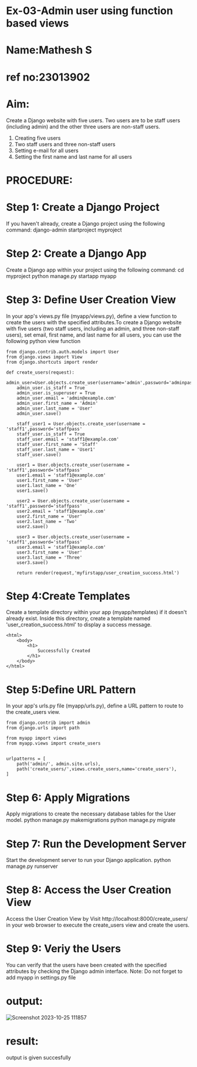 # Ex-03-Admin user using function based views
# Name:Mathesh S
# ref no:23013902

# Aim:
Create a Django website with five users.
Two users are to be staff users (including admin) and the other three 
users are non-staff users.
1. Creating five users
2. Two staff users and three non-staff users
3. Setting e-mail for all users
4. Setting the first name and last name for all users

# PROCEDURE:

# Step 1: Create a Django Project
If you haven't already, create a Django project using the following 
command:
django-admin startproject myproject

# Step 2: Create a Django App
Create a Django app within your project using the following 
command:
cd myproject
python manage.py startapp myapp

# Step 3: Define User Creation View
In your app's views.py file (myapp/views.py), define a view function to create the users with the 
specified attributes.To create a Django website with five users (two staff users, including an admin, 
and three non-staff users), set email, first name, and last name for all users, you can use the following python view function
```
from django.contrib.auth.models import User
from django.views import View
from django.shortcuts import render

def create_users(request):
    admin_user=User.objects.create_user(username='admin',password='adminpass')
    admin_user.is_staff = True
    admin_user.is_superuser = True
    admin_user.email = 'admin@example.com'
    admin_user.first_name = 'Admin'
    admin_user.last_name = 'User'
    admin_user.save()

    staff_user1 = User.objects.create_user(username = 'staff1',password='staffpass'
    staff_user.is_staff = True
    staff_user.email = 'staff1@example.com'
    staff_user.first_name = 'Staff'
    staff_user.last_name = 'User1'
    staff_user.save()

    user1 = User.objects.create_user(username = 'staff1',password='staffpass'
    user1.email = 'staff1@example.com'
    user1.first_name = 'User'
    user1.last_name = 'One'
    user1.save()

    user2 = User.objects.create_user(username = 'staff1',password='staffpass'
    user2.email = 'staff1@example.com'
    user2.first_name = 'User'
    user2.last_name = 'Two'
    user2.save()

    user3 = User.objects.create_user(username = 'staff1',password='staffpass'
    user3.email = 'staff1@example.com'
    user3.first_name = 'User'
    user3.last_name = 'Three'
    user3.save()

    return render(request,'myfirstapp/user_creation_success.html')
```
 # Step 4:Create Templates
Create a template directory within your app (myapp/templates) if it doesn't already exist. Inside this directory, create a template named 'user_creation_success.html' to display a success message.
```
<html>
    <body>
        <h1>
            Successfully Created
        </h1>
    </body>
</html>
```
# Step 5:Define URL Pattern
In your app's urls.py file (myapp/urls.py), define a URL pattern to route to the create_users view.
```
from django.contrib import admin
from django.urls import path

from myapp import views
from myapp.views import create_users


urlpatterns = [
    path('admin/', admin.site.urls),
    path('create_users/',views.create_users,name='create_users'),
]
```
# Step 6: Apply Migrations
Apply migrations to create the necessary database tables for the User model. python manage.py makemigrations python manage.py migrate

# Step 7: Run the Development Server
Start the development server to run your Django application. python manage.py runserver

# Step 8: Access the User Creation View
Access the User Creation View by Visit http://localhost:8000/create_users/ in your web browser to execute the create_users view and create the users.

# Step 9: Veriy the Users
You can verify that the users have been created with the specified attributes by checking the Django admin interface.
Note: Do not forget to add myapp in settings.py file

# output:
![Screenshot 2023-10-25 111857](https://github.com/Yt8md/ODD2023-WT-Ex-02-Admin/assets/144443644/fef9fb84-ee4e-4393-9918-0084cda538f0)

# result:
output is given succesfully

